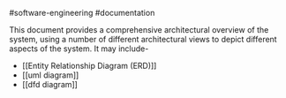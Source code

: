 #software-engineering #documentation 

This document provides a comprehensive architectural
overview of the system, using a number of different
architectural views to depict different aspects of the
system. It may include-

- [[Entity Relationship Diagram (ERD)]]
- [[uml diagram]]
- [[dfd diagram]]


